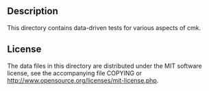 Description
------------

This directory contains data-driven tests for various aspects of cmk.

License
--------

The data files in this directory are distributed under the MIT software
license, see the accompanying file COPYING or
http://www.opensource.org/licenses/mit-license.php.

